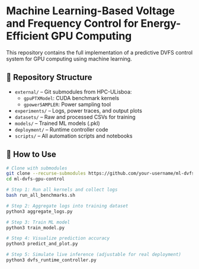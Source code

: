 # Machine Learning-Based Voltage and Frequency Control for Energy-Efficient GPU Computing

This repository contains the full implementation of a predictive DVFS control system for GPU computing using machine learning.

## 📁 Repository Structure
- `external/` – Git submodules from HPC-ULisboa:
  - `gpuPTXModel`: CUDA benchmark kernels
  - `gpowerSAMPLER`: Power sampling tool
- `experiments/` – Logs, power traces, and output plots
- `datasets/` – Raw and processed CSVs for training
- `models/` – Trained ML models (.pkl)
- `deployment/` – Runtime controller code
- `scripts/` – All automation scripts and notebooks

## 🔧 How to Use

```bash
# Clone with submodules
git clone --recurse-submodules https://github.com/your-username/ml-dvfs-gpu-control.git
cd ml-dvfs-gpu-control

# Step 1: Run all kernels and collect logs
bash run_all_benchmarks.sh

# Step 2: Aggregate logs into training dataset
python3 aggregate_logs.py

# Step 3: Train ML model
python3 train_model.py

# Step 4: Visualize prediction accuracy
python3 predict_and_plot.py

# Step 5: Simulate live inference (adjustable for real deployment)
python3 dvfs_runtime_controller.py
